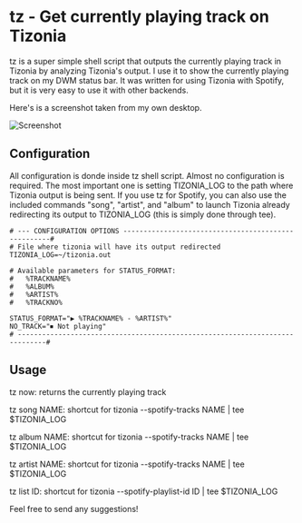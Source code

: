 # tz - Get currently playing track on Tizonia
tz is a super simple shell script that outputs the currently playing track in Tizonia by analyzing Tizonia's output. I use it to show the currently playing track on my DWM status bar. It was written for using Tizonia with Spotify, but it is very easy to use it with other backends.

Here's is a screenshot taken from my own desktop.

![Screenshot](https://github.com/fstilman/tz/raw/master/screenshot.png)

## Configuration

All configuration is donde inside tz shell script. Almost no configuration is required. The most important one is setting TIZONIA_LOG to the path where Tizonia output is being sent. If you use tz for Spotify, you can also use the included commands "song", "artist", and "album" to launch Tizonia already redirecting its output to TIZONIA_LOG (this is simply done through tee).

```bash-script
# --- CONFIGURATION OPTIONS ----------------------------------------------------#
# File where tizonia will have its output redirected
TIZONIA_LOG=~/tizonia.out

# Available parameters for STATUS_FORMAT:
#   %TRACKNAME%
#   %ALBUM%
#   %ARTIST%
#   %TRACKNO%

STATUS_FORMAT="▶ %TRACKNAME% - %ARTIST%"
NO_TRACK="⏹ Not playing"
# -----------------------------------------------------------------------------#
```

## Usage

tz now: returns the currently playing track

tz song NAME: shortcut for tizonia --spotify-tracks NAME | tee $TIZONIA_LOG

tz album NAME: shortcut for tizonia --spotify-tracks NAME | tee $TIZONIA_LOG

tz artist NAME: shortcut for tizonia --spotify-tracks NAME | tee $TIZONIA_LOG

tz list ID: shortcut for tizonia --spotify-playlist-id ID | tee $TIZONIA_LOG

Feel free to send any suggestions!
